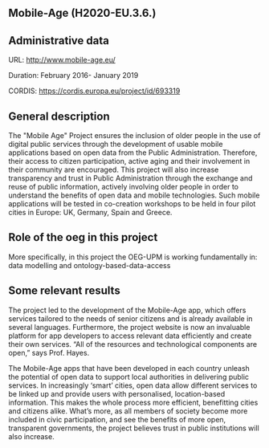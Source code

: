## Mobile-Age (H2020-EU.3.6.)


## Administrative data

URL: http://www.mobile-age.eu/

Duration: February 2016- January 2019

CORDIS: https://cordis.europa.eu/project/id/693319

## General description
The "Mobile Age" Project ensures the inclusion of older people in the use of digital public services through the development of usable mobile applications based on open data from the Public Administration. Therefore, their access to citizen participation, active aging and their involvement in their community are encouraged. This project will also increase transparency and trust in Public Administration through the exchange and reuse of public information, actively involving older people in order to understand the benefits of open data and mobile technologies. Such mobile applications will be tested in co-creation workshops to be held in four pilot cities in Europe: UK, Germany, Spain and Greece.



## Role of the oeg in this project
More specifically, in this project the OEG-UPM is working fundamentally in: data modelling and ontology-based-data-access



## Some relevant results
The project led to the development of the Mobile-Age app, which offers services tailored to the needs of senior citizens and is already available in several languages. Furthermore, the project website is now an invaluable platform for app developers to access relevant data efficiently and create their own services. “All of the resources and technological components are open,” says Prof. Hayes.

The Mobile-Age apps that have been developed in each country unleash the potential of open data to support local authorities in delivering public services. In increasingly ‘smart’ cities, open data allow different services to be linked up and provide users with personalised, location-based information. This makes the whole process more efficient, benefitting cities and citizens alike. What’s more, as all members of society become more included in civic participation, and see the benefits of more open, transparent governments, the project believes trust in public institutions will also increase.
